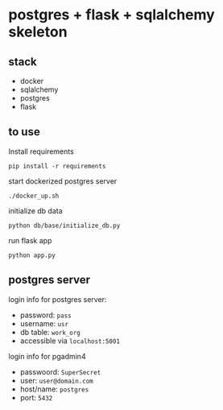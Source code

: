 # postgres + flask + sqlalchemy skeleton
## stack
* docker
* sqlalchemy
* postgres
* flask

## to use

Install requirements
```shell script
pip install -r requirements
```

start dockerized postgres server
```shell script
./docker_up.sh
```

initialize db data
```shell script
python db/base/initialize_db.py
```

run flask app
```shell script
python app.py
```

## postgres server
login info for postgres server:
* password: `pass`
* username: `usr`
* db table: `work_org`
* accessible via `localhost:5001`

login info for pgadmin4
* passwoord: `SuperSecret`
* user: `user@domain.com`
* host/name: `postgres`
* port: `5432`